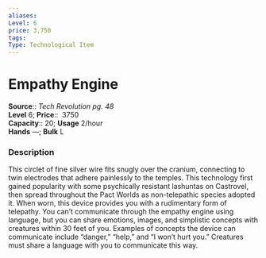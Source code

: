 ```yaml
---
aliases: 
Level: 6
price: 3,750
tags: 
Type: Technological Item
---
```


# Empathy Engine

**Source**:: _Tech Revolution pg. 48_  
**Level** 6;
**Price**::  3750  
**Capacity**:: 20; **Usage** 2/hour  
**Hands** —; **Bulk** L

### Description

This circlet of fine silver wire fits snugly over the cranium, connecting to twin electrodes that adhere painlessly to the temples. This technology first gained popularity with some psychically resistant lashuntas on Castrovel, then spread throughout the Pact Worlds as non-telepathic species adopted it. When worn, this device provides you with a rudimentary form of telepathy. You can’t communicate through the empathy engine using language, but you can share emotions, images, and simplistic concepts with creatures within 30 feet of you. Examples of concepts the device can communicate include “danger,” “help,” and “I won’t hurt you.” Creatures must share a language with you to communicate this way.
